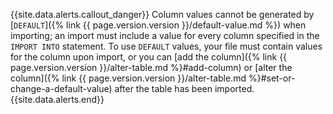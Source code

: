 {{site.data.alerts.callout_danger}}
Column values cannot be generated by [`DEFAULT`]({% link {{ page.version.version }}/default-value.md %}) when importing; an import must include a value for every column specified in the `IMPORT INTO` statement. To use `DEFAULT` values, your file must contain values for the column upon import, or you can [add the column]({% link {{ page.version.version }}/alter-table.md %}#add-column) or [alter the column]({% link {{ page.version.version }}/alter-table.md %}#set-or-change-a-default-value) after the table has been imported.
{{site.data.alerts.end}}
